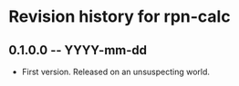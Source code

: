 # Revision history for rpn-calc

## 0.1.0.0 -- YYYY-mm-dd

* First version. Released on an unsuspecting world.
